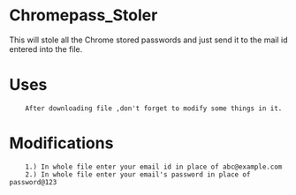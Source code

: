 # Chromepass_Stoler
This will stole all the Chrome stored passwords and just send it to the mail id entered into the file.

# Uses
        After downloading file ,don't forget to modify some things in it.
# Modifications

        1.) In whole file enter your email id in place of abc@example.com
        2.) In whole file enter your email's password in place of password@123
